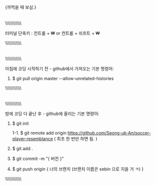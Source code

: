 {까먹을 때 보삼.}
\
\
\
\\\\\\\\\\\\\\\\\\\\\\\\

터미널 단축키 : 컨트롤 + ₩ or 컨트롤 + 쉬프트 + ₩

\\\\\\\\\\\\\\\\\\\\\\\\
\
\
\
\\\\\\\\\\\\\\\\\\\\\\\\

아침에 코딩 시작하기 전 - github에서 가져오는 기본 명령어:

1. $ git pull origin master --allow-unrelated-histories

\\\\\\\\\\\\\\\\\\\\\\\\
\
\
\
\\\\\\\\\\\\\\\\\\\\\\\\

밤에 코딩 다 끝난 후 - github에 올리는 기본 명령어:

1. $ git init

   1-1. $ git remote add origin https://github.com/Seong-uk-An/soccer-player-resemblance ( 최초 한 번만 하면 됨. )

2. $ git add .

3. $ git commit -m "{ 버전 }"

4. $ git push origin { 너의 브랜치 (브랜치 이름은 sebin 으로 지을 거 ㅋ) }

\\\\\\\\\\\\\\\\\\\\\\\\
